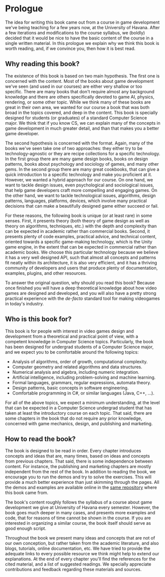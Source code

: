 # Prologue

The idea for writing this book came out from a course in game development we've being teaching for a few years now, at the University of Havana. After a few iterations and modifications to the course syllabus, we (boldly) decided that it would be nice to have the basic content of the course in a single written material. In this prologue we explain why we think this book is worth reading, and, if we convince you, then how it is best read.

## Why reading this book?

The existence of this book is based on two main hypothesis. The first one is concerned with the content. Most of the books about game development we've seen (and used in our courses) are either very shallow or too specific. There are many books that don't require almost any background knowledge and there are others specifically devoted to game AI, physics, rendering, or some other topic. While we think many of these books are great in their own area, we wanted for our course a book that was both broad in the topics covered, and deep in the content. This book is specially designed for students (or graduates) of a standard Computer Science major. We think that if you know CS, we can explain many of the concepts in game development in much greater detail, and than that makes you a better game developer.

The second hypothesis is concerned with the format. Again, many of the books we've seen take one of two approaches: they either try to be technology-agnostic or they are recipe collections for a specific technology. In the first group there are many game design books, books on design patterns, books about psychology and sociology of games, and many other gems. In the second group there are many great cookbooks, that can give a quick introduction to a specific technology and make you proficient at it. However, we wanted a hybrid approach for our course. On one hand, we want to tackle design issues, even psychological and sociological issues, that help game developers craft more compelling and engaging games. On the other hand, we want to tackle technological issues, algorithms, design patterns, languages, platforms, devices, which involve many practical decisions that can make a beautifully designed game either succeed or fail.

For these reasons, the following book is unique (or at least rare) in some senses. First, it presents theory (both theory of game design as well as theory on algorithms, techniques, etc.) with the depth and complexity than can be expected in academic rather than commercial books. Second, it presents plenty of code examples, practical advice, and technical content, oriented towards a specific game-making technology, which is the Unity game engine, in the extent that can be expected in commercial rather than academic books. We choose this particular technology because we believe it has a very well designed API, such that almost all concepts and patterns fit neatly within its architecture, it is also very efficient, and it has a thriving community of developers and users that produce plenty of documentation, examples, plugins, and other resources.

To answer the original question, why should you read this book? Because once finished you will have a deep theoretical knowledge about how video games are designed and developed, and you will also have a pretty strong practical experience with the *de-facto* standard tool for making videogames in today's industry.

## Who is this book for?

This book is for people with interest in video games design and development from a theoretical and practical point of view, with a competent knowledge in Computer Science topics. Particularly, the book has been designed for undergrad students of a Computer Science major, and we expect you to be comfortable around the following topics:

* Analysis of algorithms, order of growth, computational complexity.
* Computer geometry and related algorithms and data structures.
* Numerical analysis and algebra, including numeric integration.
* Artificial intelligence, including problem-solving and machine learning.
* Formal languages, grammars, regular expressions, automata theory.
* Design patterns, basic concepts in software engineering.
* Comfortable programming in C#, or similar languages (Java, C++, ...).

For all of the above topics, we expect a minimum understanding, at the level that can be expected in a Computer Science undergrad student that has taken at least the introductory course on each topic. That said, there are some chapters in the book that do not require any prior knowledge, concerned with game mechanics, design, and publishing and marketing.

## How to read the book?

The book is designed to be read in order. Every chapter introduces concepts and ideas that are, many times, based on ideas and concepts from previous chapters. That said, there is some independence between content. For instance, the publishing and marketing chapters are mostly independent from the rest of the book. In addition to reading the book, we encourage you to run the demos and try to solve the exercises. This will provide a much better experience than just skimming through the pages. All the demos and examples are available online in the [same repository](https://github.com/apiad/gamedev-book) where this book came from.

The book's content roughly follows the syllabus of a course about game development we give at University of Havana every semester. However, the book goes much deeper in many cases, and presents more examples and code, that for reasons of time cannot be shown in the course. If you are interested in organizing a similar course, the book itself should serve as good enough script. 

Throughout the book we present many ideas and concepts that are not of our own conception, but rather taken from the academic literature, and also blogs, tutorials, online documentation, etc. We have tried to provide the adequate links to every possible resource we think might help to extend our explanations.  At the end of every chapter you'll find the references for the cited material, and a list of suggested readings. We specially appreciate contributions and feedback regarding these materials and sources.